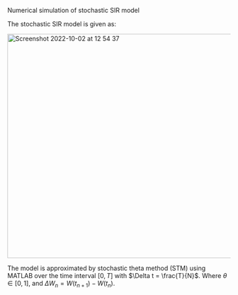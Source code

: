 Numerical simulation of stochastic SIR model

The stochastic SIR model is given as:


<img width="506" alt="Screenshot 2022-10-02 at 12 54 37" src="https://user-images.githubusercontent.com/92954583/193450583-523b6520-f87e-4983-ac97-aa17103f6240.png">

The model is approximated by stochastic theta method (STM) using MATLAB over the time interval $[0,T]$ with $\Delta t = \frac{T}{N}$. Where $\theta \in [0,1]$, and $\Delta W_n = W(t_{n+1})-W(t_{n})$.
